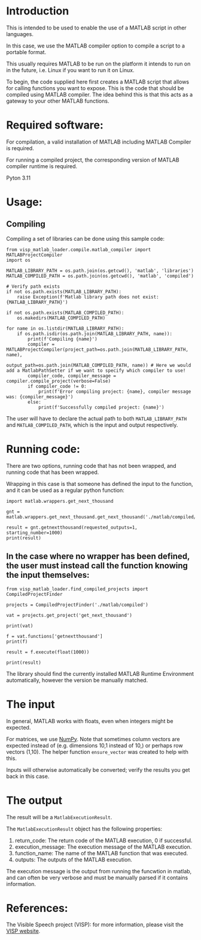 # Introduction
This is intended to be used to enable the use of a MATLAB script in other languages.

In this case, we use the MATLAB compiler option to compile a script to a portable format.

This usually requires MATLAB to be run on the platform it intends to run on in the future, i.e. Linux if you want to run it on Linux.

To begin, the code supplied here first creates a MATLAB script that allows for calling functions you want to expose. This is the code that should be compiled using MATLAB compiler. The idea behind this is that this acts as a gateway to your other MATLAB functions. 

# Required software:

For compilation, a valid installation of MATLAB including MATLAB Compiler is required.

For running a compiled project, the corresponding version of MATLAB compiler runtime is required.

Pyton 3.11

# Usage:

## Compiling 

Compiling a set of libraries can be done using this sample code:

```
from visp_matlab_loader.compile.matlab_compiler import MATLABProjectCompiler
import os

MATLAB_LIBRARY_PATH = os.path.join(os.getcwd(), 'matlab', 'libraries')
MATLAB_COMPILED_PATH = os.path.join(os.getcwd(), 'matlab', 'compiled')

# Verify path exists
if not os.path.exists(MATLAB_LIBRARY_PATH):
    raise Exception(f'Matlab library path does not exist: {MATLAB_LIBRARY_PATH}')

if not os.path.exists(MATLAB_COMPILED_PATH):    
    os.makedirs(MATLAB_COMPILED_PATH)

for name in os.listdir(MATLAB_LIBRARY_PATH):
    if os.path.isdir(os.path.join(MATLAB_LIBRARY_PATH, name)):
        print(f'Compiling {name}')
        compiler = MATLABProjectCompiler(project_path=os.path.join(MATLAB_LIBRARY_PATH, name), 
                                         output_path=os.path.join(MATLAB_COMPILED_PATH, name)) # Here we would add a MatlabPathSetter if we want to specify which compiler to use!
        compiler_code, compiler_message = compiler.compile_project(verbose=False)
        if compiler_code != 0:
            print(f'Error compiling project: {name}, compiler message was: {compiler_message}')
        else:
            print(f'Successfully compiled project: {name}')
```        
The user will have to declare the actual path to both `MATLAB_LIBRARY_PATH` and `MATLAB_COMPILED_PATH`, which is the input and output respectively.

# Running code:
There are two options, running code that has not been wrapped, and running code that has been wrapped.

Wrapping in this case is that someone has defined the input to the function, and it can be used as a regular python function:
```
import matlab.wrappers.get_next_thousand

gnt = matlab.wrappers.get_next_thousand.get_next_thousand('./matlab/compiled/get_next_thousand')

result = gnt.getnextthousand(requested_outputs=1, starting_number=1000)
print(result)
```

## In the case where no wrapper has been defined, the user must instead call the function knowing the input themselves:
```
from visp_matlab_loader.find_compiled_projects import CompiledProjectFinder

projects = CompiledProjectFinder('./matlab/compiled')

vat = projects.get_project('get_next_thousand')

print(vat)

f = vat.functions['getnextthousand']
print(f)

result = f.execute(float(1000))

print(result)
```


The library should find the currently installed MATLAB Runtime Environment automatically, however the version be manually matched.

# The input
In general, MATLAB works with floats, even when integers might be expected.

For matrices, we use [NumPy](https://numpy.org/). Note that sometimes column vectors are expected instead of (e.g. dimensions 10,1 instead of 10,) or perhaps row vectors (1,10). The helper function `ensure_vector` was created to help with this.

Inputs will otherwise automatically be converted; verify the results you get back in this case.

# The output

The result will be a `MatlabExecutionResult`.

The `MatlabExecutionResult` object has the following properties:
1. return_code: The return code of the MATLAB execution, 0 if successful.
1. execution_message: The execution message of the MATLAB execution.
1. function_name: The name of the MATLAB function that was executed.
1. outputs: The outputs of the MATLAB execution.

The execution message is the output from running the funcwtion in matlab, and can often be very verbose and must be manually parsed if it contains information.



# References:

The Visible Speech project (VISP): for more information, please visit the [VISP website](https://visp.humlab.umu.se).
